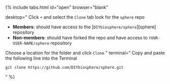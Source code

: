 
{% include tabs.html id="open"
browser="blank"

desktop="
Click `+` and select the `Clone` tab look for the `sphere` repo

- **Members**: should have access to the [`DIYbiosphere/sphere`][sphere] repository
- **Non-members**: should have forked the repo and have access to `YOUR-USER-NAME/sphere` repository

Choose a location for the folder and click `Clone`
"
terminal="
Copy and paste the following line into the Terminal

```
git clone https://github.com/DIYbiosphere/sphere.git
```



" %}
